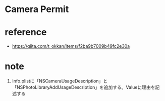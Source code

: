 # Camera Permit

# reference
- https://qiita.com/t_okkan/items/f2ba9b7009b49fc2e30a

# note
1. Info.plistに「NSCameraUsageDescription」と「NSPhotoLibraryAddUsageDescription」を追加する。Valueに理由を記述する
